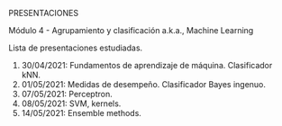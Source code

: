 PRESENTACIONES

Módulo 4 - Agrupamiento y clasificación
a.k.a., Machine Learning

Lista de presentaciones estudiadas.


 1) 30/04/2021: Fundamentos de aprendizaje de máquina. Clasificador kNN.
 2) 01/05/2021: Medidas de desempeño. Clasificador Bayes ingenuo.
 3) 07/05/2021: Perceptron.
 4) 08/05/2021: SVM, kernels.
 5) 14/05/2021: Ensemble methods.
